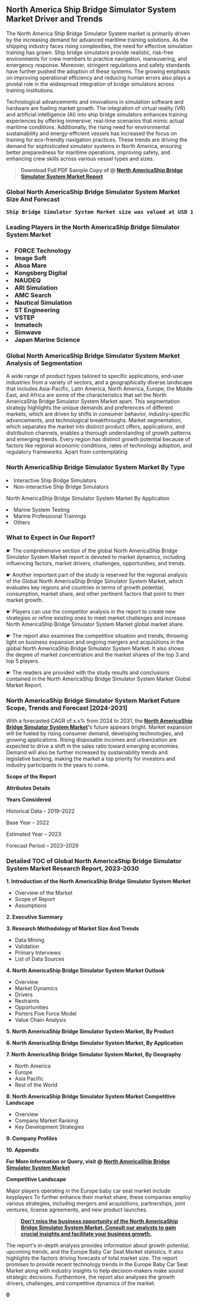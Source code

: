 <p> <h2>North America Ship Bridge Simulator System Market Driver and Trends</h2><p>The North America Ship Bridge Simulator System market is primarily driven by the increasing demand for advanced maritime training solutions. As the shipping industry faces rising complexities, the need for effective simulation training has grown. Ship bridge simulators provide realistic, risk-free environments for crew members to practice navigation, maneuvering, and emergency response. Moreover, stringent regulations and safety standards have further pushed the adoption of these systems. The growing emphasis on improving operational efficiency and reducing human errors also plays a pivotal role in the widespread integration of bridge simulators across training institutions.</p><p>Technological advancements and innovations in simulation software and hardware are fueling market growth. The integration of virtual reality (VR) and artificial intelligence (AI) into ship bridge simulators enhances training experiences by offering immersive, real-time scenarios that mimic actual maritime conditions. Additionally, the rising need for environmental sustainability and energy-efficient vessels has increased the focus on training for eco-friendly navigation practices. These trends are driving the demand for sophisticated simulator systems in North America, ensuring better preparedness for maritime operations, improving safety, and enhancing crew skills across various vessel types and sizes.</p></p><blockquote id="" class=""><strong>Download Full PDF Sample Copy of @&nbsp;<a href="https://www.verifiedmarketreports.com/download-sample/?rid=304320&utm_source=GitHub-Jan&utm_medium=251" target="_blank">North AmericaShip Bridge Simulator System Market Report</a>&nbsp;&nbsp;</strong></blockquote><h3 id="" class=""><strong>Global&nbsp;North AmericaShip Bridge Simulator System Market Size And Forecast</strong></h3><pre class="reader-text-block__code-block"><strong>Ship Bridge Simulator System Market size was valued at USD 1.5 Billion in 2022 and is projected to reach USD 3.2 Billion by 2030, growing at a CAGR of 10.2% from 2024 to 2030.</strong></pre><h3 id="" class="">Leading Players in the&nbsp;North AmericaShip Bridge Simulator System Market</h3><h3 class=""></Li><Li>FORCE Technology</Li><Li> Image Soft</Li><Li> Aboa Mare</Li><Li> Kongsberg Digital</Li><Li> NAUDEQ</Li><Li> ARI Simulation</Li><Li> AMC Search</Li><Li> Nautical Simulation</Li><Li> ST Engineering</Li><Li> VSTEP</Li><Li> Inmatech</Li><Li> Simwave</Li><Li> Japan Marine Science</h3><h3 id="" class="">Global&nbsp;North AmericaShip Bridge Simulator System Market Analysis of Segmentation</h3><p id="" class="">A wide range of product types tailored to specific applications, end-user industries from a variety of sectors, and a geographically diverse landscape that includes Asia-Pacific, Latin America, North America, Europe, the Middle East, and Africa are some of the characteristics that set the North AmericaShip Bridge Simulator System Market apart. This segmentation strategy highlights the unique demands and preferences of different markets, which are driven by shifts in consumer behavior, industry-specific advancements, and technological breakthroughs. Market segmentation, which separates the market into distinct product offers, applications, and distribution channels, enables a thorough understanding of growth patterns and emerging trends. Every region has distinct growth potential because of factors like regional economic conditions, rates of technology adoption, and regulatory frameworks. Apart from contemplating</p><h3 id="" class="">North AmericaShip Bridge Simulator System Market&nbsp;By Type</h3><p></Li><Li>Interactive Ship Bridge Simulators</Li><Li> Non-interactive Ship Bridge Simulators</p><div class="" data-test-id=""><p>North AmericaShip Bridge Simulator System Market&nbsp;By Application</p></div><p class=""></Li><Li>Marine System Testing</Li><Li> Marine Professional Trainings</Li><Li> Others</p><div class="" data-test-id=""><h3><span class="">What to Expect in Our Report?</span></h3></div><div class="" data-test-id=""><p><span class="">☛ The comprehensive section of the global North AmericaShip Bridge Simulator System Market report is devoted to market dynamics, including influencing factors, market drivers, challenges, opportunities, and trends.</span></p></div><div class="" data-test-id=""><p><span class="">☛ Another important part of the study is reserved for the regional analysis of the Global North AmericaShip Bridge Simulator System Market, which evaluates key regions and countries in terms of growth potential, consumption, market share, and other pertinent factors that point to their market growth.</span></p></div><div class="" data-test-id=""><p><span class="">☛ Players can use the competitor analysis in the report to create new strategies or refine existing ones to meet market challenges and increase North AmericaShip Bridge Simulator System Market global market share.</span></p></div><div class="" data-test-id=""><p><span class="">☛ The report also examines the competitive situation and trends, throwing light on business expansion and ongoing mergers and acquisitions in the global North AmericaShip Bridge Simulator System Market. It also shows the degree of market concentration and the market shares of the top 3 and top 5 players.</span></p></div><div class="" data-test-id=""><p><span class="">☛ The readers are provided with the study results and conclusions contained in the North AmericaShip Bridge Simulator System Market Global Market Report.</span></p></div><div class="" data-test-id=""><h3><span class="">North AmericaShip Bridge Simulator System Market Future Scope, Trends and Forecast [2024-2031]</span></h3></div><div class="" data-test-id=""><p><span class="">With a forecasted CAGR of x.x% from 2024 to 2031, the <strong><a href="https://www.verifiedmarketreports.com/download-sample/?rid=304320&utm_source=GitHub-Jan&utm_medium=251" target="_blank">North AmericaShip Bridge Simulator System Market</a>'</strong>s future appears bright. Market expansion will be fueled by rising consumer demand, developing technologies, and growing applications. Rising disposable incomes and urbanization are expected to drive a shift in the sales ratio toward emerging economies. Demand will also be further increased by sustainability trends and legislative backing, making the market a top priority for investors and industry participants in the years to come.</span></p><p id="ember66" class="ember-view reader-text-block__paragraph"><strong>Scope of the Report</strong></p><p id="ember67" class="ember-view reader-text-block__paragraph"><strong>Attributes Details</strong></p><p id="ember68" class="ember-view reader-text-block__paragraph"><strong>Years Considered</strong></p><p id="ember69" class="ember-view reader-text-block__paragraph">Historical Data &ndash; 2019&ndash;2022</p><p id="ember70" class="ember-view reader-text-block__paragraph">Base Year &ndash; 2022</p><p id="ember71" class="ember-view reader-text-block__paragraph">Estimated Year &ndash; 2023</p><p id="ember72" class="ember-view reader-text-block__paragraph">Forecast Period &ndash; 2023&ndash;2029</p></div><h3 id="" class="">Detailed TOC of Global North AmericaShip Bridge Simulator System Market Research Report, 2023-2030</h3><p id="" class=""><strong>1. Introduction of the North AmericaShip Bridge Simulator System Market</strong></p><ul><li>Overview of the Market</li><li>Scope of Report</li><li>Assumptions</li></ul><p id="" class=""><strong>2. Executive Summary</strong></p><p id="" class=""><strong>3. Research Methodology of Market Size And Trends</strong></p><ul><li>Data Mining</li><li>Validation</li><li>Primary Interviews</li><li>List of Data Sources</li></ul><p id="" class=""><strong>4. North AmericaShip Bridge Simulator System Market Outlook</strong></p><ul><li>Overview</li><li>Market Dynamics</li><li>Drivers</li><li>Restraints</li><li>Opportunities</li><li>Porters Five Force Model</li><li>Value Chain Analysis</li></ul><p id="" class=""><strong>5. North AmericaShip Bridge Simulator System Market, By Product</strong></p><p id="" class=""><strong>6. North AmericaShip Bridge Simulator System Market, By Application</strong></p><p id="" class=""><strong>7. North AmericaShip Bridge Simulator System Market, By Geography</strong></p><ul><li>North America</li><li>Europe</li><li>Asia Pacific</li><li>Rest of the World</li></ul><p id="" class=""><strong>8. North AmericaShip Bridge Simulator System Market Competitive Landscape</strong></p><ul><li>Overview</li><li>Company Market Ranking</li><li>Key Development Strategies</li></ul><p id="" class=""><strong>9. Company Profiles</strong></p><p id="" class=""><strong>10. Appendix</strong></p><p><strong>For More Information or Query, visit&nbsp;@ <a href="https://www.verifiedmarketreports.com/product/ship-bridge-simulator-system-market/" target="_blank">North AmericaShip Bridge Simulator System Market</a></strong></p><p id="ember61" class="ember-view reader-text-block__paragraph"><strong>Competitive Landscape</strong></p><p id="ember62" class="ember-view reader-text-block__paragraph">Major players operating in the Europe baby car seat market include keyplayers To further enhance their market share, these companies employ various strategies, including mergers and acquisitions, partnerships, joint ventures, license agreements, and new product launches.</p><blockquote id="ember63" class="ember-view reader-text-block__blockquote"><strong><a href="https://www.verifiedmarketreports.com/download-sample/?rid=304320&utm_source=GitHub-Jan&utm_medium=251" target="_blank">Don&rsquo;t miss the business opportunity of the North AmericaShip Bridge Simulator System Market. Consult our analysts to gain crucial insights and facilitate your business growth.</a></strong></blockquote><p id="ember64" class="ember-view reader-text-block__paragraph">The report's in-depth analysis provides information about growth potential, upcoming trends, and the Europe Baby Car Seat Market statistics. It also highlights the factors driving forecasts of total market size. The report promises to provide recent technology trends in the Europe Baby Car Seat Market along with industry insights to help decision-makers make sound strategic decisions. Furthermore, the report also analyses the growth drivers, challenges, and competitive dynamics of the market.</p><p class="ember-view reader-text-block__paragraph"><strong>0</strong></p>
